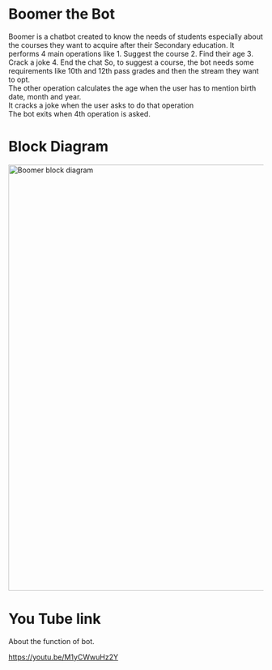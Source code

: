 # Boomer the Bot
Boomer is a chatbot created to know the needs of students especially about the courses they want to acquire after their Secondary education. It performs 4 main operations like
	  1.	Suggest the course
	  2.	Find their age
	  3.	Crack a joke
	  4.	End the chat
So, to suggest a course, the bot needs some requirements like 10th and 12th pass grades and then the stream they want to opt.   
The other operation calculates the age when the user has to mention birth date, month and year.  
It cracks a joke when the user asks to do that operation  
The bot exits when 4th operation is asked.  

# Block Diagram

<img width="842" alt="Boomer block diagram" src="https://user-images.githubusercontent.com/72657448/96449482-87be6a00-1232-11eb-8768-4de646f455bf.png">

# You Tube link

About the function of bot.

https://youtu.be/M1yCWwuHz2Y
